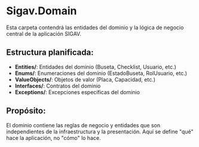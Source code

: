 # Sigav.Domain

Esta carpeta contendrá las entidades del dominio y la lógica de negocio central de la aplicación SIGAV.

## Estructura planificada:

- **Entities/**: Entidades del dominio (Buseta, Checklist, Usuario, etc.)
- **Enums/**: Enumeraciones del dominio (EstadoBuseta, RolUsuario, etc.)
- **ValueObjects/**: Objetos de valor (Placa, Capacidad, etc.)
- **Interfaces/**: Contratos del dominio
- **Exceptions/**: Excepciones específicas del dominio

## Propósito:

El dominio contiene las reglas de negocio y entidades que son independientes de la infraestructura y la presentación. Aquí se define "qué" hace la aplicación, no "cómo" lo hace.
